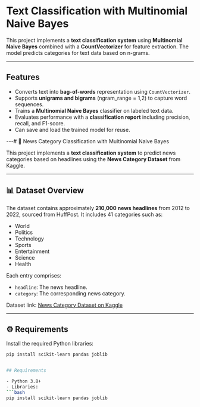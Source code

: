 # Text Classification with Multinomial Naive Bayes

This project implements a **text classification system** using **Multinomial Naive Bayes** combined with a **CountVectorizer** for feature extraction. The model predicts categories for text data based on n-grams.

---

## Features

- Converts text into **bag-of-words** representation using `CountVectorizer`.
- Supports **unigrams and bigrams** (ngram_range = 1,2) to capture word sequences.
- Trains a **Multinomial Naive Bayes** classifier on labeled text data.
- Evaluates performance with a **classification report** including precision, recall, and F1-score.
- Can save and load the trained model for reuse.

---# 📰 News Category Classification with Multinomial Naive Bayes

This project implements a **text classification system** to predict news categories based on headlines using the **News Category Dataset** from Kaggle.

---

## 📊 Dataset Overview

The dataset contains approximately **210,000 news headlines** from 2012 to 2022, sourced from HuffPost. It includes 41 categories such as:

- World
- Politics
- Technology
- Sports
- Entertainment
- Science
- Health

Each entry comprises:

- `headline`: The news headline.
- `category`: The corresponding news category.

Dataset link: [News Category Dataset on Kaggle](https://www.kaggle.com/datasets/rmisra/news-category-dataset)

---

## ⚙️ Requirements

Install the required Python libraries:

```bash
pip install scikit-learn pandas joblib


## Requirements

- Python 3.8+
- Libraries:
```bash
pip install scikit-learn pandas joblib
